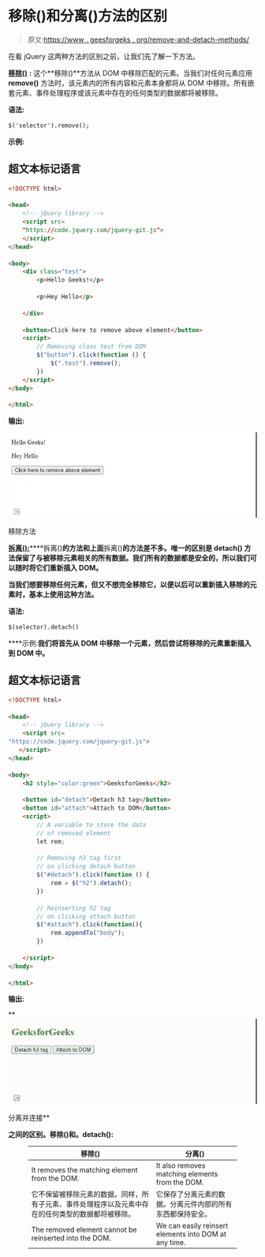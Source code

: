 # 移除()和分离()方法的区别

> 原文:[https://www . geesforgeks . org/remove-and-detach-methods/](https://www.geeksforgeeks.org/difference-between-remove-and-detach-methods/)

在看 jQuery 这两种方法的区别之前，让我们先了解一下方法。

[**移除()**](https://www.geeksforgeeks.org/jquery-remove/) **:** 这个**移除()**方法从 DOM 中移除匹配的元素。当我们对任何元素应用 **remove()** 方法时，该元素内的所有内容和元素本身都将从 DOM 中移除。所有嵌套元素、事件处理程序或该元素中存在的任何类型的数据都将被移除。

**语法:**

```html
$('selector').remove();
```

**示例:**

## 超文本标记语言

```html
<!DOCTYPE html>

<head>
    <!-- jQuery library -->
    <script src=
    "https://code.jquery.com/jquery-git.js">
    </script>
</head>

<body>
    <div class="test">
        <p>Hello Geeks!</p>

        <p>Hey Hello</p>

    </div>

    <button>Click here to remove above element</button>
    <script>
        // Removing class test from DOM
        $("button").click(function () {
            $(".test").remove();
        })        
    </script>
</body>

</html>
```

**输出:**

![](img/dd3607b2675fb34b1941357e72d880b0.png)

移除方法

[**拆离():**](https://www.geeksforgeeks.org/jquery-detach-with-examples/)****拆离()**的方法和上面**拆离()**的方法差不多。唯一的区别是 **detach()** 方法保留了与被移除元素相关的所有数据。我们所有的数据都是安全的，所以我们可以随时将它们重新插入 DOM。**

**当我们想要移除任何元素，但又不想完全移除它，以便以后可以重新插入移除的元素时，基本上使用这种方法。**

****语法:****

```html
$(selector).detach()
```

****示例:**我们将首先从 DOM 中移除一个元素，然后尝试将移除的元素重新插入到 DOM 中。**

## **超文本标记语言**

```html
<!DOCTYPE html>

<head>
    <!-- jQuery library -->
    <script src=
"https://code.jquery.com/jquery-git.js">
   </script>
</head>

<body>
    <h2 style="color:green">GeeksforGeeks</h2>

    <button id="detach">Detach h3 tag</button>
    <button id="attach">Attach to DOM</button>
    <script>
        // A variable to store the data 
        // of removed element
        let rem; 

        // Removing h3 tag first
        // on clicking detach button
        $("#detach").click(function () {
            rem = $("h2").detach();
        })

        // Reinserting h2 tag 
        // on clicking attach button
        $("#attach").click(function(){
            rem.appendTo("body");
        })

    </script>
</body>

</html>
```

****输出:****

**![](img/dfcaa9a08e172d8139f127c291491729.png)

分离并连接** 

****之间的区别。移除()和。detach():****

<figure class="table">

| 移除() | 分离() |
| --- | --- |
| It removes the matching element from the DOM. | It also removes matching elements from the DOM. |
| 它不保留被移除元素的数据。同样，所有子元素、事件处理程序以及元素中存在的任何类型的数据都将被移除。 | 它保存了分离元素的数据。分离元件内部的所有东西都保持安全。 |
| The removed element cannot be reinserted into the DOM. | We can easily reinsert elements into DOM at any time. |

</figure>